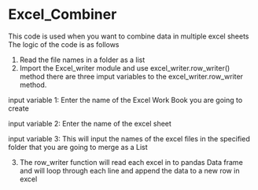 # Excel_Combiner
This code is used when you want to combine data in multiple excel sheets
The logic of the code is as follows
1. Read the file names in a folder as a list
2. Import the Excel_writer module and use excel_writer.row_writer() method
   there are three imput variables to the excel_writer.row_writer method.   
   

input variable 1: Enter the name of the Excel Work Book you are going to create

input variable 2: Enter the name of the excel sheet

input variable 3: This will input the names of the excel files in the specified folder that you are going to merge as a List



3. The row_writer function will read each excel in to pandas Data frame and will loop through each line and append the data to a new row in excel
